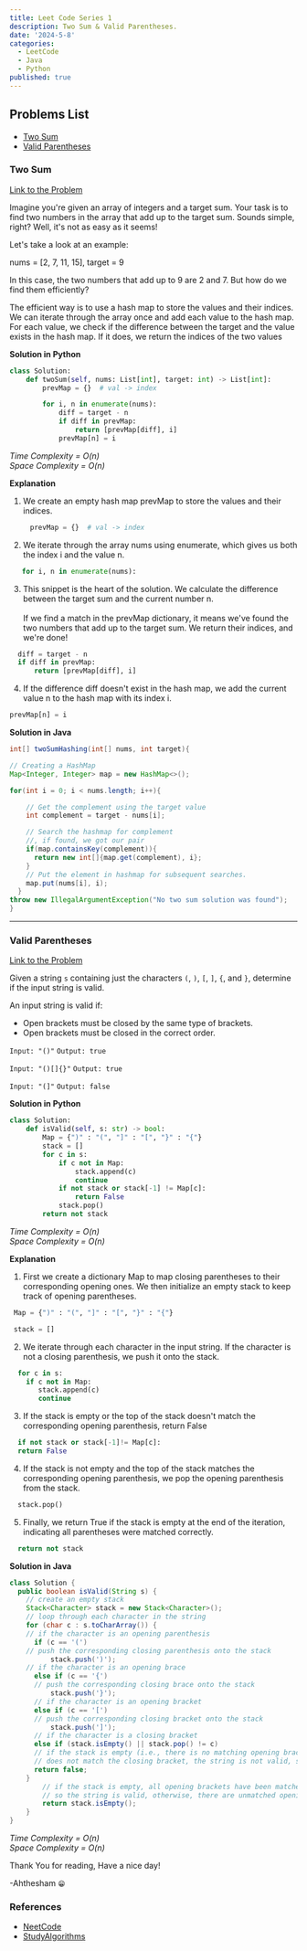 ```yaml
---
title: Leet Code Series 1
description: Two Sum & Valid Parentheses.
date: '2024-5-8'
categories:
  - LeetCode
  - Java
  - Python
published: true
---
```


## Problems List

- [Two Sum](#two-sum)
- [Valid Parentheses](#valid-parentheses)

### Two Sum
[Link to the Problem](https://leetcode.com/problems/two-sum/description/)

Imagine you're given an array of integers and a target sum. Your task is to find two numbers in the array that add up to the target sum. Sounds simple, right? Well, it's not as easy as it seems!

Let's take a look at an example:

nums = [2, 7, 11, 15], target = 9

In this case, the two numbers that add up to 9 are 2 and 7. But how do we find them efficiently?

The efficient way is to use a hash map to store the values and their indices. We can iterate through the array once and add each value to the hash map. For each value, we check if the difference between the target and the value exists in the hash map. If it does, we return the indices of the two values

**Solution in Python**
```python
class Solution:
    def twoSum(self, nums: List[int], target: int) -> List[int]:
        prevMap = {}  # val -> index

        for i, n in enumerate(nums):
            diff = target - n
            if diff in prevMap:
                return [prevMap[diff], i]
            prevMap[n] = i
```
*Time Complexity = O(n)* <br/>
*Space Complexity = O(n)*


**Explanation**
1. We create an empty hash map prevMap to store the values and their indices.

```python
     prevMap = {}  # val -> index
```    
2. We iterate through the array nums using enumerate, which gives us both the index i and the value n.
```python
   for i, n in enumerate(nums):
```
 
3. This snippet is the heart of the solution. We calculate the difference between the target sum and the current number n. <br/> <br/>
If we find a match in the prevMap dictionary, it means we've found the two numbers that add up to the target sum. We return their indices, and we're done!
```python
  diff = target - n
  if diff in prevMap:
      return [prevMap[diff], i]
```
4. If the difference diff doesn't exist in the hash map, we add the current value n to the hash map with its index i.
```python
prevMap[n] = i
```

**Solution in Java**

```java
int[] twoSumHashing(int[] nums, int target){

// Creating a HashMap
Map<Integer, Integer> map = new HashMap<>();

for(int i = 0; i < nums.length; i++){

    // Get the complement using the target value
    int complement = target - nums[i];

    // Search the hashmap for complement
    //, if found, we got our pair
    if(map.containsKey(complement)){
      return new int[]{map.get(complement), i};
    }
    // Put the element in hashmap for subsequent searches.
    map.put(nums[i], i);
  }
throw new IllegalArgumentException("No two sum solution was found");
}
```
----------------------------------------------

### Valid Parentheses

[Link to the Problem](https://leetcode.com/problems/valid-parentheses/description/)

Given a string `s` containing just the characters `(`, `)`, `[`, `]`, `{`, and `}`, determine if the input string is valid.

An input string is valid if:

* Open brackets must be closed by the same type of brackets.
* Open brackets must be closed in the correct order.

`Input: "()"`
`Output: true`

`Input: "()[]{}"`
`Output: true`

`Input: "(]"`
`Output: false`

**Solution in Python**
```python
class Solution:
    def isValid(self, s: str) -> bool:
        Map = {")" : "(", "]" : "[", "}" : "{"}
        stack = []
        for c in s:
            if c not in Map:
                stack.append(c)
                continue
            if not stack or stack[-1] != Map[c]:
                return False
            stack.pop()
        return not stack
```
*Time Complexity = O(n)* <br/>
*Space Complexity = O(n)*


**Explanation**
1. First we create a dictionary Map to map closing parentheses to their corresponding opening ones. We then initialize an empty stack to keep track of opening parentheses.
```python
 Map = {")" : "(", "]" : "[", "}" : "{"}

 stack = []
```


2. We iterate through each character in the input string. If the character is not a closing parenthesis, we push it onto the stack.
```python
  for c in s:
    if c not in Map:
       stack.append(c)
       continue
``` 
3. If the stack is empty or the top of the stack doesn't match the corresponding opening parenthesis, return False
```python
  if not stack or stack[-1]!= Map[c]:
  return False
```   
    
4. If the stack is not empty and the top of the stack matches the corresponding opening parenthesis, we pop the opening parenthesis from the stack.
```python
  stack.pop()
```   
    
5. Finally, we return True if the stack is empty at the end of the iteration, indicating all parentheses were matched correctly.
```python
  return not stack
``` 

**Solution in Java**
```java
class Solution {
  public boolean isValid(String s) {
    // create an empty stack
    Stack<Character> stack = new Stack<Character>(); 
    // loop through each character in the string
    for (char c : s.toCharArray()) { 
    // if the character is an opening parenthesis
      if (c == '(') 
    // push the corresponding closing parenthesis onto the stack
          stack.push(')');
    // if the character is an opening brace 
      else if (c == '{') 
      // push the corresponding closing brace onto the stack
          stack.push('}'); 
      // if the character is an opening bracket
      else if (c == '[')
      // push the corresponding closing bracket onto the stack 
          stack.push(']'); 
      // if the character is a closing bracket
      else if (stack.isEmpty() || stack.pop() != c)           
      // if the stack is empty (i.e., there is no matching opening bracket) or the top of the stack         
      // does not match the closing bracket, the string is not valid, so return false           
      return false;
    }
        // if the stack is empty, all opening brackets have been matched with their corresponding closing brackets,
        // so the string is valid, otherwise, there are unmatched opening brackets, so return false
        return stack.isEmpty();
    }
}

```
*Time Complexity = O(n)* <br/>
*Space Complexity = O(n)*

Thank You for reading, Have a nice day! <br/>

-Ahthesham `😁`


### References
- [NeetCode](https://neetcode.io/practice)
- [StudyAlgorithms](https://studyalgorithms.com/array/leetcode-two-sum/)
